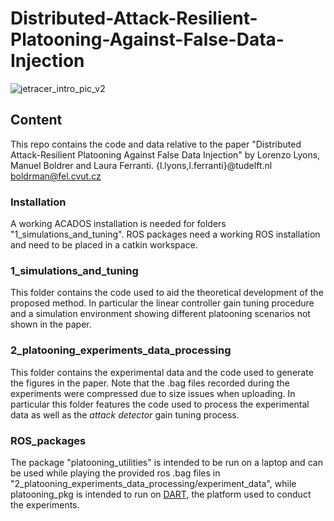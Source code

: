 # Distributed-Attack-Resilient-Platooning-Against-False-Data-Injection
![jetracer_intro_pic_v2](https://github.com/Lorenzo-Lyons/Distributed-Attack-Resilient-Platooning-Against-False-Data-Injection/assets/94372990/f8bf5ae4-f19f-48a5-9722-a58b810fc244)

## Content
This repo contains the code and data relative to the paper "Distributed Attack-Resilient Platooning Against False Data Injection" by Lorenzo Lyons, Manuel Boldrer and Laura Ferranti.
{l.lyons,l.ferranti}@tudelft.nl boldrman@fel.cvut.cz

### Installation
A working ACADOS installation is needed for folders "1_simulations_and_tuning".
ROS packages need a working ROS installation and need to be placed in a catkin workspace. 

### 1_simulations_and_tuning
This folder contains the code used to aid the theoretical development of the proposed method. In particular the linear controller gain tuning procedure and a simulation environment showing different platooning scenarios not shown in the paper.

### 2_platooning_experiments_data_processing
This folder contains the experimental data and the code used to generate the figures in the paper. Note that the .bag files recorded during the experiments were compressed due to size issues when uploading. In particular this folder features the code used to process the experimental data as well as the *attack detector* gain tuning process.

### ROS_packages
The package "platooning_utilities" is intended to be run on a laptop and can be used while playing the provided ros .bag files in "2_platooning_experiments_data_processing/experiment_data", while platooning_pkg is intended to run on [DART](https://github.com/Lorenzo-Lyons/DART.git), the platform used to conduct the experiments. 
